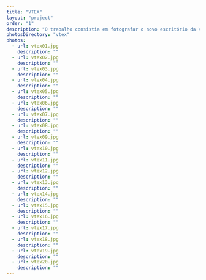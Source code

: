 ```yaml
---
title: "VTEX"
layout: "project"
order: "1"
description: "O trabalho consistia em fotografar o novo escritório da VTEX no Rio de Janeiro. O objetivo da sessão de fotos era ter uma boa base de conteúdo visual para atrair novos candidatos, sendo utilizadas nas redes sociais e site de hiring. Através das fotografias era necessário não só mostrar o espaço e a arquitetura, como também a cultura da empresa e os diferentes momentos em que as áreas do escritório são utilizadas."
photosDirectory: "vtex"
photos:
  - url: vtex01.jpg
    description: ""
  - url: vtex02.jpg
    description: ""
  - url: vtex03.jpg
    description: ""
  - url: vtex04.jpg
    description: ""
  - url: vtex05.jpg
    description: ""
  - url: vtex06.jpg
    description: ""
  - url: vtex07.jpg
    description: ""
  - url: vtex08.jpg
    description: ""
  - url: vtex09.jpg
    description: ""
  - url: vtex10.jpg
    description: ""
  - url: vtex11.jpg
    description: ""
  - url: vtex12.jpg
    description: ""
  - url: vtex13.jpg
    description: ""
  - url: vtex14.jpg
    description: ""
  - url: vtex15.jpg
    description: ""
  - url: vtex16.jpg
    description: ""
  - url: vtex17.jpg
    description: ""
  - url: vtex18.jpg
    description: ""
  - url: vtex19.jpg
    description: ""
  - url: vtex20.jpg
    description: ""
---
```

